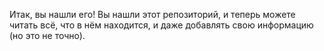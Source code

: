 Итак, вы нашли его!
Вы нашли этот репозиторий, и теперь можете читать всё, что в нём находится, и даже добавлять свою информацию (но это не точно).
